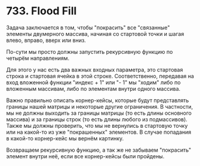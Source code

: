 # 733. Flood Fill

Задача заключается в том, чтобы "покрасить" все "связанные" элементы двумерного массива, начиная со стартовой точки и шагая влево, вправо, вверх или вниз.

По-сути мы просто должны запустить рекурсивную функцию по четырём направлениям.

Для этого у нас есть два важных входных параметра, это стартовая строка и стартовая ячейка в этой строке. Соответственно, передавая на вход вложенной функции "индекс + 1" или "- 1" мы "ходим" либо по вложенным массивам, либо по элементам внутри одного массива.

Важно правильно описать корнер-кейсы, которые будут представлять границы нашей матрицы и некоторые другие ограничения. В частности, мы не должны выходить за границы матрицы (то есть длины основного массива) и за границы строк (то есть длины любого из подмассивов). Также мы должны проверить, что мы не вернулись в стартовую точку или на какой-то из уже "покрашенных" элементов. В случае попадания в какой-то корнер-кейс мы вернём картинку.

Возвращаем рекурсивную функцию, а так же не забываем "покрасить" элемент внутри неё, если все корнер-кейсы были пройдены.

